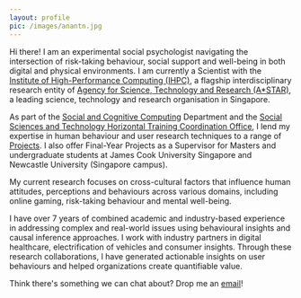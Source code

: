```yaml
---
layout: profile
pic: /images/anantn.jpg
---
```


Hi there! I am an experimental social psychologist navigating the intersection of risk-taking behaviour, social support and well-being in both digital and physical environments. I am currently a Scientist with the [Institute of High-Performance Computing (IHPC)](https://www.a-star.edu.sg/ihpc), a flagship interdisciplinary research entity of [Agency for Science, Technology and Research (A*STAR)](https://www.a-star.edu.sg/), a leading science, technology and research organisation in Singapore.  

As part of the [Social and Cognitive Computing](https://www.a-star.edu.sg/ihpc/ihpc-research-capabilities/social-cognitive-computing) Department and the [Social Sciences and Technology Horizontal Training Coordination Office](https://www.a-star.edu.sg/htco/sst), I lend my expertise in human behaviour and user research techniques to a range of [Projects](nandinianant.com/projects/). I also offer Final-Year Projects as a Supervisor for Masters and undergraduate students at James Cook University Singapore and Newcastle University (Singapore campus). 

My current research focuses on cross-cultural factors that influence human attitudes, perceptions and behaviours across various domains, including online gaming, risk-taking behaviour and mental well-being. 

I have over 7 years of combined academic and industry-based experience in addressing complex and real-world issues using behavioural insights and causal inference approaches. I work with industry partners in digital healthcare, electrification of vehicles and consumer insights. Through these research collaborations, I have generated actionable insights on user behaviours and helped organizations create quantifiable value.  
 

Think there's something we can chat about? Drop me an [email](mailto:nandini.anant@gmail.com)!


 


